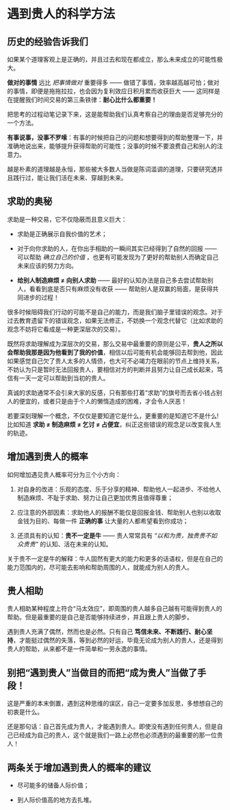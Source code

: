 # 遇到贵人的科学方法

## 历史的经验告诉我们
如果某个道理客观上是正确的，并且过去和现在都成立，那么未来成立的可能性极大。

**做对的事情** 远比 *把事情做对* 重要得多 —— 做错了事情，效率越高越可怕；做对的事情，即便是拖拖拉拉，也会因为复利效应日积月累而收获巨大 —— 这同样是在提醒我们时间交易的第三条铁律：**耐心比什么都重要！**

把思考的过程动笔记录下来，这是能帮助我们认真考察自己的理由是否足够充分的一个方法。

**有事说事，没事不罗嗦**：有事的时候把自己的问题和想要得到的帮助整理一下，并准确地说出来，能够提升获得帮助的可能性；没事的时候不要浪费自己和别人的注意力。

越是朴素的道理越是永恒，那些被大多数人当做是陈词滥调的道理，只要研究透并且践行过，能让我们活在未来、穿越到未来。

## 求助的奥秘
求助是一种交易，它不仅隐蔽而且意义巨大：
- 求助是正确展示自我价值的艺术；

- 对于向你求助的人，在你出手相助的一瞬间其实已经得到了自然的回报 —— 可以帮助 *确立自己的价值* ，也更有可能发现为了更好的帮助别人而确定自己未来应该的努力方向。

- **给别人制造麻烦 ≠ 向别人求助** —— 最好的认知办法是自己多去尝试帮助别人，看看到底是否只有麻烦没有收获 —— 帮助别人是双赢的局面，是获得共同进步的过程！

很多时候阻碍我们行动的可能不是自己的能力，而是我们脑子里错误的观念。对于过去教育遗留下的错误观念，如果无法修正，不妨换一个观念代替它（比如求助的观念不妨将它看成是一种更深层次的交易）。

既然将求助理解成为深层次的交易，那么交易中最重要的原则是公平，**贵人之所以会帮助我那是因为他看到了我的价值**，相信以后可能有机会能够回去帮到他，因此如果感觉自己欠了贵人太多的人情债，也大可不必竭力在眼前的节点上维持关系，不妨认为只是暂时无法回报贵人，要相信对方的判断并且努力让自己成长起来，笃信有一天一定可以帮助到当初的贵人。

真诚的求助通常不会引来大家的反感，只有那些打着“求助”的旗号而去省小钱占别人的便宜的，或者只是由于个人的懒惰造成的困难，才会令人厌恶！


若要深刻理解一个概念，不仅仅是要知道它是什么，更重要的是知道它不是什么!比如知道 **求助 ≠ 制造麻烦 ≠ 乞讨 ≠ 占便宜**，纠正这些错误的观念足以改变我人生的轨迹。

## 增加遇到贵人的概率
如何增加遇见贵人概率可分为三个小方向：
1. 对自身的改进：乐观的态度、乐于分享的精神、帮助他人一起进步、不给他人制造麻烦、不耻于求助、努力让自己更加优秀且值得尊重；

2. 应注意的外部因素：求助他人的报酬不能仅是回报金钱、帮助别人也别以收取金钱为目的、每做一件 **正确的事** 让大量的人都希望看到你成功；

3. 还须具有的认知：**贵不一定是牛** —— 贵人常常具有 *“以和为贵，独贵贵不如众贵贵”* 的认知、活在未来的认知。

关于贵不一定是牛的解释：牛人固然有更大的能力和更多的话语权，但是在自己的能力范围内的，尽可能去影响和帮助周围的人，就能成为别人的贵人。

## 贵人相助
贵人相助某种程度上符合“马太效应”，即周围的贵人越多自己越有可能得到贵人的帮助。但是最重要的是自己是否能够持续进步，并且跟上贵人的脚步。

遇到贵人充满了偶然，然而也是必然。只有自己 **笃信未来、不断践行、耐心坚持**，才能挺过偶然的失落，等到必然的好运，毕竟无论成为别人的贵人，还是得到贵人的帮助，从来都不是一件简单和一劳永逸的事情。

## 别把“遇到贵人”当做目的而把“成为贵人”当做了手段！
这是严重的本末倒置，遇到这种思维的误区，自己一定要多加反思，多想想自己的初衷是什么。

还是那句话：自己首先成为贵人，才能遇到贵人。即使没有遇到任何贵人，但是自己已经成为自己的贵人，这个就是我们一路上必然也必须遇到的最重要的那一位贵人！

## 两条关于增加遇到贵人的概率的建议
- 尽可能多的储备人际价值；

- 到人际价值高的地方去扎堆。
